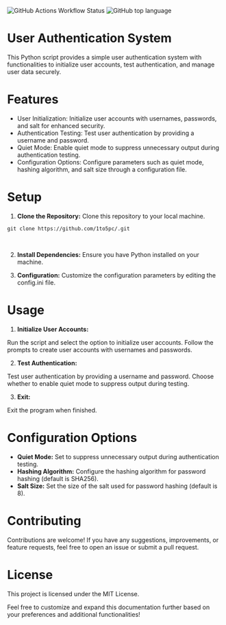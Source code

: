 ![GitHub Actions Workflow Status](https://img.shields.io/github/actions/workflow/status/1to5pc/python-auth/backend-test.yml?style=for-the-badge&label=Back%20End)
![GitHub top language](https://img.shields.io/github/languages/top/1to5pc/python-auth?style=for-the-badge&logo=python)

# User Authentication System
This Python script provides a simple user authentication system with functionalities to initialize user accounts, test authentication, and manage user data securely.

# Features
- User Initialization: Initialize user accounts with usernames, passwords, and salt for enhanced security.
- Authentication Testing: Test user authentication by providing a username and password.
- Quiet Mode: Enable quiet mode to suppress unnecessary output during authentication testing.
- Configuration Options: Configure parameters such as quiet mode, hashing algorithm, and salt size through a configuration file.
# Setup
1) __Clone the Repository:__ Clone this repository to your local machine.

``` 
git clone https://github.com/1to5pc/.git
```
<br>

2) __Install Dependencies:__ Ensure you have Python installed on your machine.<br>

3) __Configuration:__ Customize the configuration parameters by editing the config.ini file.

# Usage
1) __Initialize User Accounts:__

Run the script and select the option to initialize user accounts. Follow the prompts to create user accounts with usernames and passwords.

2) __Test Authentication:__

Test user authentication by providing a username and password. Choose whether to enable quiet mode to suppress output during testing.

3) __Exit:__

Exit the program when finished.

# Configuration Options
- __Quiet Mode:__ Set to suppress unnecessary output during authentication testing.
- __Hashing Algorithm:__ Configure the hashing algorithm for password hashing (default is SHA256).
- __Salt Size:__ Set the size of the salt used for password hashing (default is 8).
# Contributing
Contributions are welcome! If you have any suggestions, improvements, or feature requests, feel free to open an issue or submit a pull request.

# License
This project is licensed under the MIT License.

Feel free to customize and expand this documentation further based on your preferences and additional functionalities!
